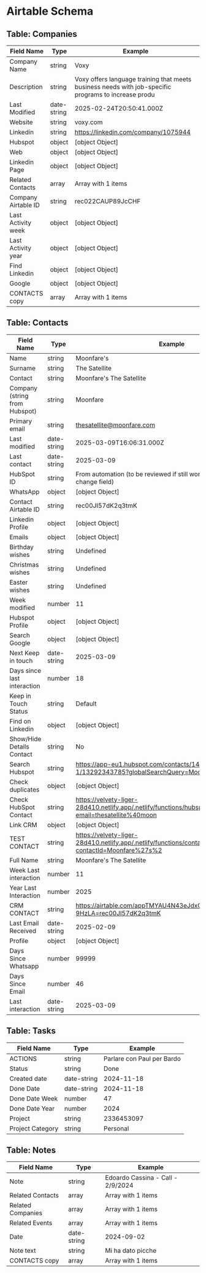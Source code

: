 # Airtable Schema

## Table: Companies

| Field Name | Type | Example |
|------------|------|--------|
| Company Name | string | Voxy |
| Description | string | Voxy offers language training that meets business needs with job-specific programs to increase produ |
| Last Modified | date-string | 2025-02-24T20:50:41.000Z |
| Website | string | voxy.com |
| Linkedin | string | https://linkedin.com/company/1075944 |
| Hubspot | object | [object Object] |
| Web | object | [object Object] |
| Linkedin Page | object | [object Object] |
| Related Contacts | array | Array with 1 items |
| Company Airtable ID | string | rec022CAUP89JcCHF |
| Last Activity week | object | [object Object] |
| Last Activity year | object | [object Object] |
| Find Linkedin | object | [object Object] |
| Google | object | [object Object] |
| CONTACTS copy | array | Array with 1 items |

## Table: Contacts

| Field Name | Type | Example |
|------------|------|--------|
| Name | string | Moonfare's |
| Surname | string | The Satellite |
| Contact | string | Moonfare's The Satellite |
| Company (string from Hubspot) | string | Moonfare |
| Primary email | string | thesatellite@moonfare.com |
| Last modified | date-string | 2025-03-09T16:06:31.000Z |
| Last contact | date-string | 2025-03-09 |
| HubSpot ID | string | From automation (to be reviewed if still working after name change field)  |
| WhatsApp | object | [object Object] |
| Contact Airtable ID | string | rec00JI57dK2q3tmK |
| Linkedin Profile | object | [object Object] |
| Emails | object | [object Object] |
| Birthday wishes | string | Undefined |
| Christmas wishes | string | Undefined |
| Easter wishes | string | Undefined |
| Week modified | number | 11 |
| Hubspot Profile | object | [object Object] |
| Search Google | object | [object Object] |
| Next Keep in touch | date-string | 2025-03-09 |
| Days since last interaction | number | 18 |
| Keep in Touch Status | string | Default |
| Find on Linkedin | object | [object Object] |
| Show/Hide Details Contact | string | No |
| Search Hubspot | string | https://app-eu1.hubspot.com/contacts/144666820/record/0-1/13292343785?globalSearchQuery=Moonfare's+T |
| Check duplicates | object | [object Object] |
| Check HubSpot Contact | string | https://velvety-liger-28d410.netlify.app/.netlify/functions/hubspot-search?email=thesatellite%40moon |
| Link CRM | object | [object Object] |
| TEST CONTACT | string | https://velvety-liger-28d410.netlify.app/.netlify/functions/contact-records?contactId=Moonfare%27s%2 |
| Full Name | string | Moonfare's The Satellite |
| Week Last interaction | number | 11 |
| Year Last Interaction | number | 2025 |
| CRM CONTACT | string | https://airtable.com/appTMYAU4N43eJdxG/pagknyvJzu0i0bCE3?9HzLA=rec00JI57dK2q3tmK |
| Last Email Received | date-string | 2025-02-09 |
| Profile | object | [object Object] |
| Days Since Whatsapp | number | 99999 |
| Days Since Email | number | 46 |
| Last interaction | date-string | 2025-03-09 |

## Table: Tasks

| Field Name | Type | Example |
|------------|------|--------|
| ACTIONS | string | Parlare con Paul per Bardo |
| Status | string | Done |
| Created date | date-string | 2024-11-18 |
| Done Date | date-string | 2024-11-18 |
| Done Date Week | number | 47 |
| Done Date Year | number | 2024 |
| Project | string | 2336453097 |
| Project Category | string | Personal |

## Table: Notes

| Field Name | Type | Example |
|------------|------|--------|
| Note | string | Edoardo Cassina - Call - 2/9/2024 |
| Related Contacts | array | Array with 1 items |
| Related Companies | array | Array with 1 items |
| Related Events | array | Array with 1 items |
| Date | date-string | 2024-09-02 |
| Note text | string | Mi ha dato picche |
| CONTACTS copy | array | Array with 1 items |

